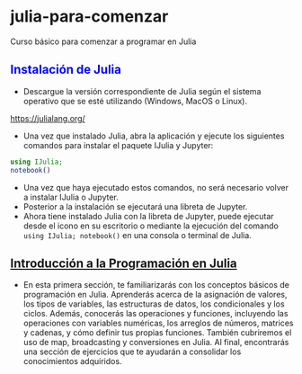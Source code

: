 # julia-para-comenzar
Curso básico para comenzar a programar en Julia
## <font color=blue>Instalación de Julia</font>
* Descargue la versión correspondiente de Julia según el sistema operativo que se esté utilizando (Windows, MacOS o Linux).

https://julialang.org/

* Una vez que instalado Julia, abra la aplicación y ejecute los siguientes comandos para instalar el paquete IJulia y Jupyter:

```Julia
using IJulia;
notebook()
```
* Una vez que haya ejecutado estos comandos, no será necesario volver a instalar IJulia o Jupyter. 
* Posterior a la instalación se ejecutará una libreta de Jupyter.
* Ahora tiene instalado Julia con la libreta de Jupyter, puede ejecutar desde el icono en su escritorio o mediante la ejecución del comando `using IJulia; notebook()` en una consola o terminal de Julia.

## <font color=blue>[Introducción a la Programación en Julia](https://github.com/mrnolasco/julia-para-comenzar/blob/main/Notebook%2001%20-%20Introducci%C3%B3n%20a%20la%20Programaci%C3%B3n%20en%20Julia.ipynb)</font>

* En esta primera sección, te familiarizarás con los conceptos básicos de programación en Julia. Aprenderás acerca de la asignación de valores, los tipos de variables, las estructuras de datos, los condicionales y los ciclos. Además, conocerás las operaciones y funciones, incluyendo las operaciones con variables numéricas, los arreglos de números, matrices y cadenas, y cómo definir tus propias funciones. También cubriremos el uso de map, broadcasting y conversiones en Julia. Al final, encontrarás una sección de ejercicios que te ayudarán a consolidar los conocimientos adquiridos.
